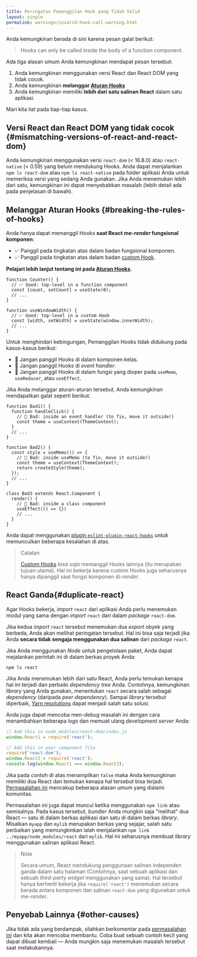 ```yaml
---
title: Peringatan Pemanggilan Hook yang Tidak Valid
layout: single
permalink: warnings/invalid-hook-call-warning.html
---
```


 Anda kemungkinan berada di sini karena pesan galat berikut:

 > Hooks can only be called inside the body of a function component.

Ada tiga alasan umum Anda kemungkinan mendapat pesan tersebut:

1. Anda kemungkinan menggunakan versi React dan React DOM yang tidak cocok.
2. Anda kemungkinan **melanggar [Aturan Hooks](/docs/hooks-rules.html)**
3. Anda kemungkinan memiliki **lebih dari satu salinan React** dalam satu aplikasi.

Mari kita liat pada tiap-tiap kasus.

## Versi React dan React DOM yang tidak cocok {#mismatching-versions-of-react-and-react-dom}

Anda kemungkinan menggunakan versi `react-dom` (< 16.8.0) atau `react-native` (< 0.59) yang belum mendukung Hooks. Anda dapat menjalankan `npm ls react-dom` atau `npm ls react-native` pada folder aplikasi Anda untuk memeriksa versi yang sedang Anda gunakan. Jika Anda menemukan lebih dari satu, kemungkinan ini dapat menyebabkan masalah (lebih detail ada pada penjelasan di bawah).

## Melanggar Aturan Hooks {#breaking-the-rules-of-hooks}

Anda hanya dapat memanggil Hooks **saat React me-_render_ fungsional komponen**:

* ✅ Panggil pada tingkatan atas dalam badan fungsional komponen.
* ✅ Panggil pada tingkatan atas dalam badan [custom Hook](/docs/hooks-custom.html).

**Pelajari lebih lanjut tentang ini pada [Aturan Hooks](/docs/hooks-rules.html).**

```js{2-3,8-9}
function Counter() {
  // ✅ Good: top-level in a function component
  const [count, setCount] = useState(0);
  // ...
}

function useWindowWidth() {
  // ✅ Good: top-level in a custom Hook
  const [width, setWidth] = useState(window.innerWidth);
  // ...
}
```

Untuk menghindari kebingungan, Pemanggilan Hooks tidak didukung pada kasus-kasus berikut:

* 🔴 Jangan panggil Hooks di dalam komponen kelas.
* 🔴 Jangan panggil Hooks di *event handler*.
* 🔴 Jangan panggil Hooks di dalam fungsi yang dioper pada `useMemo`, `useReducer`, atau `useEffect`.

Jika Anda melanggar aturan-aturan tersebut, Anda kemungkinan mendapatkan galat seperti berikut.

```js{3-4,11-12,20-21}
function Bad1() {
  function handleClick() {
    // 🔴 Bad: inside an event handler (to fix, move it outside!)
    const theme = useContext(ThemeContext);
  }
  // ...
}

function Bad2() {
  const style = useMemo(() => {
    // 🔴 Bad: inside useMemo (to fix, move it outside!)
    const theme = useContext(ThemeContext);
    return createStyle(theme);
  });
  // ...
}

class Bad3 extends React.Component {
  render() {
    // 🔴 Bad: inside a class component
    useEffect(() => {})
    // ...
  }
}
```

Anda dapat menggunakan [plugin `eslint-plugin-react-hooks`](https://www.npmjs.com/package/eslint-plugin-react-hooks) untuk memunculkan beberapa kesalahan di atas.

>Catatan
>
>[Custom Hooks](/docs/hooks-custom.html) *bisa saja* memanggil Hooks lainnya (itu merupakan tujuan utama). Hal ini bekerja karena custom Hooks juga seharusnya hanya dipanggil saat fungsi komponen di-_render_.


## React Ganda{#duplicate-react}

Agar Hooks bekerja, _import_ `react` dari aplikasi Anda perlu menemukan modul yang sama dengan _import_ `react` dari dalam *package* `react-dom`.

Jika kedua _import_ `react` tersebut menemukan dua _export_ obyek yang berbeda, Anda akan melihat peringatan tersebut. Hal ini bisa saja terjadi jika Anda **secara tidak sengaja menggunakan dua salinan** dari *package* `react`.

Jika Anda menggunakan _Node_ untuk pengelolaan paket, Anda dapat mejalankan perintah ini di dalam berkas proyek Anda:

    npm ls react

Jika Anda menemukan lebih dari satu React, Anda perlu temukan kenapa hal ini terjadi dan perbaiki _dependency tree_ Anda. Contohnya, kemungkinan _library_ yang Anda gunakan, menentukan `react` secara salah sebagai _dependency_ (daripada _peer dependency_). Sampai _library_ tersebut diperbaik, [Yarn resolutions](https://yarnpkg.com/lang/en/docs/selective-version-resolutions/) dapat menjadi salah satu solusi.

Anda juga dapat mencoba men-_debug_ masalah ini dengan cara menambahkan beberapa _logs_ dan memuat ulang _development server_ Anda:

```js
// Add this in node_modules/react-dom/index.js
window.React1 = require('react');

// Add this in your component file
require('react-dom');
window.React2 = require('react');
console.log(window.React1 === window.React2);
```

Jika pada contoh di atas menampilkan `false` maka Anda kemungkinan memiliki dua React dan temukan kenapa hal tersebut bisa terjadi. [Permasalahan ini](https://github.com/facebook/react/issues/13991) mencakup beberapa alasan umum yang dialami komunitas.

Permasalahan ini juga dapat muncul ketika menggunakan `npm link` atau semisalnya. Pada kasus tersebut, _bundler_ Anda mungkin saja "melihat" dua React — satu di dalam berkas aplikasi dan satu di dalam berkas _library_. Misalkan `myapp` dan `mylib` merupakan berkas yang sejajar, salah satu perbaikan yang memungkinkan ialah menjalankan `npm link ../myapp/node_modules/react` dari `mylib`. Hal ini seharusnya membuat _library_ menggunakan salinan aplikasi React.

>Note
>
>Secara umum, React mendukung penggunaan salinan independen ganda dalam satu halaman (Contohnya, saat sebuah aplikasi dan sebuah _third-party widget_ menggunakan yang sama). Hal tersebut hanya berhenti bekerja jika `require('react')` menemukan secara berada antara komponen dan salinan `react-dom` yang digunakan untuk me-_render_.

## Penyebab Lainnya {#other-causes}

Jika tidak ada yang berdampak, silahkan berkomentar pada [permasalahan ini](https://github.com/facebook/react/issues/13991) dan kita akan mencoba membantu. Coba buat sebuah contoh kecil yang dapat dibuat kembali — Anda mungkin saja menemukan masalah tersebut saat melakukannya.
